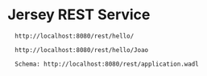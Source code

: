 # Jersey REST Service

      http://localhost:8080/rest/hello/
        
      http://localhost:8080/rest/hello/Joao

      Schema: http://localhost:8080/rest/application.wadl

